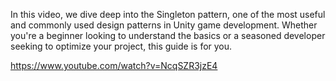 In this video, we dive deep into the Singleton pattern, one of the most useful and commonly used design patterns in Unity game development. Whether you're a beginner looking to understand the basics or a seasoned developer seeking to optimize your project, this guide is for you. 

https://www.youtube.com/watch?v=NcqSZR3jzE4
